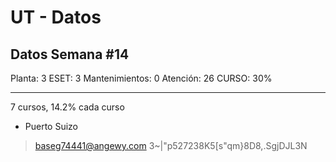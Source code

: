 # UT - Datos

## Datos Semana #14

Planta: 3
ESET: 3
Mantenimientos: 0
Atención: 26
CURSO: 30%

---------------------------
7 cursos, 14.2% cada curso
* Puerto Suizo
> baseg74441@angewy.com
> 3~|"p527238K5[s"qm}8D8,.SgjDJL3N

